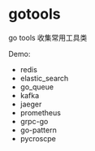 # gotools
go tools 收集常用工具类

Demo:
- redis
- elastic_search 
- go_queue
- kafka
- jaeger
- prometheus
- grpc-go
- go-pattern
- pycroscpe